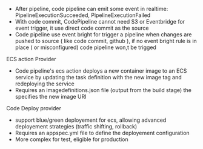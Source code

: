 - After pipeline, code pipeline can emit some event in realtime: PipelineExecutionSucceeded, PipelineExecutionFailed
- With code commit, CodePipeline cannot need S3 or Eventbridge for event trigger, it use direct code commit as the source
- Code pipeline use event bright for trigger a pipeline when changes are pushed to source ( like code commit, github ), if no event bright rule is in place ( or misconfigured) code pipeline won,t be trigged


ECS action Provider
- Code pipeline's ecs action deploys a new container image to an ECS service by updating the task definition with the new image tag and redeploying the service
- Requires an imagedefinitions.json file (output from the build stage) the specifies the new image URI

Code Deploy provider
- support blue/green deployement for ecs, allowing advanced deployement strategies (traffic shifting, rollback)
- Requires an appspec.yml file to define the deployement configuration
- More complex for test, eligible for production